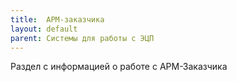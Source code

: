 ```yaml
---
title:  АРМ-заказчика
layout: default
parent: Системы для работы с ЭЦП
---
```


Раздел с информацией о работе с АРМ-Заказчика